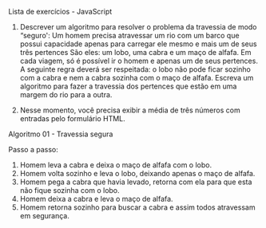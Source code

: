 Lista de exercícios - JavaScript

1. Descrever um algoritmo para resolver o problema da travessia de modo “seguro':
Um homem precisa atravessar um rio com um barco que possui capacidade apenas para carregar ele mesmo e mais um de seus três pertences São eles: um lobo, uma cabra e um maço de alfafa. Em cada viagem, só é possível ir o homem e apenas um de seus pertences. A seguinte regra deverá ser respeitada: o lobo não pode ficar sozinho com a cabra e nem a cabra sozinha com o maço de alfafa. Escreva um algoritmo para fazer a travessia dos pertences que estão em uma margem do rio para a outra.


2. Nesse momento, você precisa exibir a média de três números com entradas pelo formulário HTML.

Algoritmo 01 - Travessia segura

Passo a passo:

01. Homem leva a cabra e deixa o maço de alfafa com o lobo.
02. Homem volta sozinho e leva o lobo, deixando apenas o maço de alfafa.
03. Homem pega a cabra que havia levado, retorna com ela para que esta não fique sozinha com o lobo.
04. Homem deixa a cabra e leva o maço de alfafa.
05. Homem retorna sozinho para buscar a cabra e assim todos atravessam em segurança.